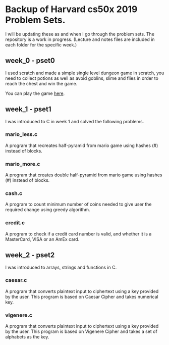 # Backup of Harvard cs50x 2019 Problem Sets.

I will be updating these as and when I go through the problem sets. The repository is a work in progress. (Lecture and notes files are included in each folder for the specific week.)


## week_0 - pset0

I used scratch and made a simple single level dungeon game in scratch, you need to collect potions as well as avoid goblins, slime and flies in order to reach the chest and win the game.

You can play the game [here](https://scratch.mit.edu/projects/317471408/).


## week_1 - pset1
I was introduced to C in week 1 and solved the following problems.

### mario_less.c
A program that recreates half-pyramid from mario game using hashes (#) instead of blocks.

### mario_more.c
A program that creates double half-pyramid from mario game using hashes (#) instead of blocks.

### cash.c
A program to count minimum number of coins needed to give user the required change using greedy algorithm.

### credit.c
A program to check if a credit card number is valid, and whether it is a MasterCard, VISA or an AmEx card.


## week_2 - pset2
I was introduced to arrays, strings and functions in C.

### caesar.c
A program that converts plaintext input to ciphertext using a key provided by the user. This program is based on Caesar Cipher and takes numerical key.

### vigenere.c
A program that converts plaintext input to ciphertext using a key provided by the user. This program is based on Vigenere Cipher and takes a set of alphabets as the key.
